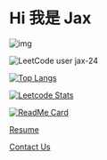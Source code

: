 # Hi 我是 Jax

![img](https://fc.dianhsu.top/lc?user=jax-24&loc=cn&req=rating)

![LeetCode user jax-24](https://img.shields.io/badge/dynamic/json?style=for-the-badge&labelColor=black&color=%23ffa116&label=Rating&query=ratingQuantile&url=https%3A%2F%2Fbadge.xyli.tech/%2Fapi%2Fusers%2Fjax-24%2Fcn%2F&logo=leetcode&logoColor=yellow)

[![Top Langs](https://github-readme-stats.vercel.app/api/top-langs/?username=cvecve147&theme=radical)](https://github.com/anuraghazra/github-readme-stats)

[![Leetcode Stats](https://leetcode.card.workers.dev/jax-24?theme=nord&font=baloo&extension=activity&site=cn)](https://leetcode-cn.com/u/jax-24/)

[![ReadMe Card](https://github-readme-stats.vercel.app/api/pin/?username=cvecve147&repo=vuepress-notes&theme=radical)](https://github.com/cvecve147/vuepress-notes)

[Resume](https://my-resume-chi-ten.vercel.app/)

[Contact Us](mailto:7110029111@smail.nchu.edu.tw)
